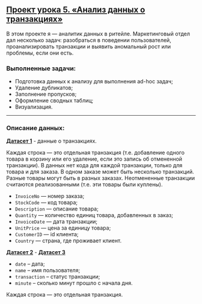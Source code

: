 ## [Проект урока 5. «Анализ данных о транзакциях»](https://github.com/ElenaAnalyst/data-analysis-homeworks/blob/main/HW1_basic_python/5_lesson/5_lesson_HW.ipynb)

В этом проекте я — аналитик данных в ритейле. Маркетинговый отдел дал несколько задач: разобраться в поведении пользователей, проанализировать транзакции и выявить аномальный рост или проблемы, если они есть.

### Выполненные задачи:

- Подготовка данных к анализу для выполнения ad-hoc задач;
- Удаление дубликатов;
- Заполнение пропусков;
- Оформление сводных таблиц;
- Визуализация. 

<hr>

### Описание данных:

[**Датасет 1**](https://github.com/ElenaAnalyst/data-analysis-homeworks/blob/main/HW1_basic_python/5_lesson/5_lesson_data.zip) -  данные о транзакциях. 

Каждая строка — это отдельная транзакция (т.е. добавление одного товара в корзину или его удаление, если это запись об отмененной транзакции). В данных нет кода для каждой транзакции, только для товара и для заказа. В одном заказе может быть несколько транзакций. Разные товары могут быть в разных заказах. Неотмененные транзакции считаются реализованными (т.е. эти товары были куплены).

- `InvoiceNo` — номер заказа;
- `StockCode` — код товара;
- `Description` — описание товара;
- `Quantity` — количество единиц товара, добавленных в заказ;
- `InvoiceDate` — дата транзакции;
- `UnitPrice` — цена за единицу товара;
- `CustomerID` — id клиента;
- `Country` — страна, где проживает клиент.

[**Датасет 2**](https://github.com/ElenaAnalyst/data-analysis-homeworks/blob/main/HW1_basic_python/5_lesson/5_lesson_transaction_data.csv) - [**Датасет 3**](https://github.com/ElenaAnalyst/data-analysis-homeworks/blob/main/HW1_basic_python/5_lesson/5_lesson_transaction_data_updated.csv)

- `date` – дата;
- `name` – имя пользователя;
- `transaction` – статус транзакции;
- `minute` – сколько минут прошло с начала дня.

Каждая строка — это отдельная транзакция.
